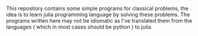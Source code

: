 This repository contains some simple programs for classical problems, the idea is to learn julia programming language by solving these problems. The programs written here may not be idiomatic as I've translated them from the languages ( which in most cases should be python ) to julia.

